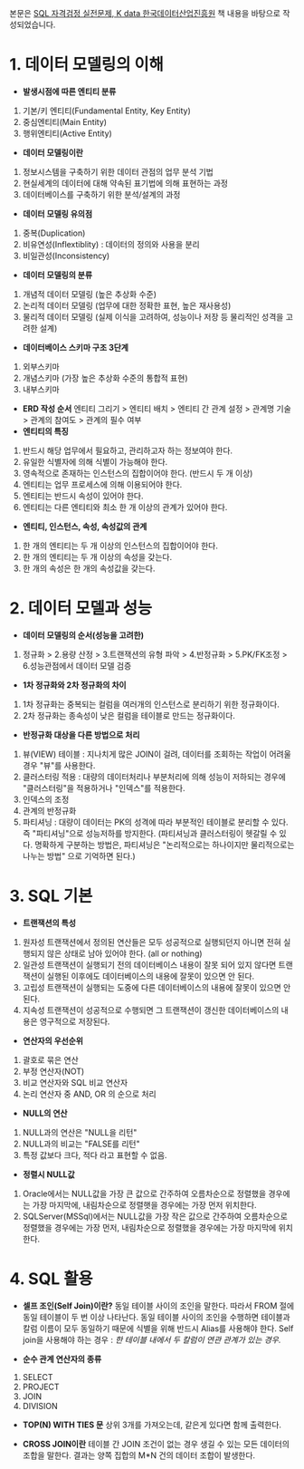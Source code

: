 본문은 [SQL 자격검정 실전문제, K data 한국데이터산업진흥원](http://www.kyobobook.co.kr/product/detailViewKor.laf?mallGb=KOR&ejkGb=KOR&barcode=9788988474846) 책 내용을 바탕으로 작성되었습니다.

# 1. 데이터 모델링의 이해

- <strong>발생시점에 따른 엔티티 분류</strong>

1. 기본/키 엔티티(Fundamental Entity, Key Entity)
2. 중심엔티티(Main Entity)
3. 행위엔티티(Active Entity)

- <strong>데이터 모델링이란</strong>

1. 정보시스템을 구축하기 위한 데이터 관점의 업무 분석 기법
2. 현실세계의 데이터에 대해 약속된 표기법에 의해 표현하는 과정
3. 데이터베이스를 구축하기 위한 분석/설계의 과정

- <strong>데이터 모델링 유의점</strong>

1. 중복(Duplication)
2. 비유연성(Inflextiblity) : 데이터의 정의와 사용을 분리
3. 비일관성(Inconsistency)

- <strong>데이터 모델링의 분류</strong>

1. 개념적 데이터 모델링 (높은 추상화 수준)
2. 논리적 데이터 모델링 (업무에 대한 정확한 표현, 높은 재사용성)
3. 물리적 데이터 모델링 (실제 이식을 고려하여, 성능이나 저장 등 물리적인 성격을 고려한 설계)

- <strong>데이터베이스 스키마 구조 3단계</strong>

1. 외부스키마
2. 개념스키마 (가장 높은 추상화 수준의 통합적 표현)
3. 내부스키마

- <strong>ERD 작성 순서</strong>
  엔티티 그리기 > 엔티티 배치 > 엔티티 간 관계 설정 > 관계명 기술 > 관계의 참여도 > 관계의 필수 여부
- <strong>엔티티의 특징</strong>

1. 반드시 해당 업무에서 필요하고, 관리하고자 하는 정보여야 한다.
2. 유일한 식별자에 의해 식별이 가능해야 한다.
3. 영속적으로 존재하는 인스턴스의 집합이어야 한다. (반드시 두 개 이상)
4. 엔티티는 업무 프로세스에 의해 이용되어야 한다.
5. 엔티티는 반드시 속성이 있어야 한다.
6. 엔티티는 다른 엔티티와 최소 한 개 이상의 관계가 있어야 한다.

- <strong>엔티티, 인스턴스, 속성, 속성값의 관계</strong>

1. 한 개의 엔티티는 두 개 이상의 인스턴스의 집합이어야 한다.
2. 한 개의 엔티티는 두 개 이상의 속성을 갖는다.
3. 한 개의 속성은 한 개의 속성값을 갖는다.

# 2. 데이터 모델과 성능

- <strong>데이터 모델링의 순서(성능을 고려한)</strong>

1. 정규화 > 2.용량 산정 > 3.트랜잭션의 유형 파악 > 4.반정규화 > 5.PK/FK조정 > 6.성능관점에서 데이터 모델 검증

- <strong>1차 정규화와 2차 정규화의 차이</strong>

1. 1차 정규화는 중복되는 컬럼을 여러개의 인스턴스로 분리하기 위한 정규화이다.
2. 2차 정규화는 종속성이 낮은 컬럼을 테이블로 만드는 정규화이다.

- <strong>반정규화 대상을 다른 방법으로 처리</strong>

1. 뷰(VIEW) 테이블 : 지나치게 많은 JOIN이 걸려, 데이터를 조회하는 작업이 어려울 경우 "뷰"를 사용한다.
2. 클러스터링 적용 : 대량의 데이터처리나 부분처리에 의해 성능이 저하되는 경우에 "클러스터링"을 적용하거나 "인덱스"를 적용한다.
3. 인덱스의 조정
4. 관계의 반정규화
5. 파티셔닝 : 대량이 데이터는 PK의 성격에 따라 부분적인 테이블로 분리할 수 있다. 즉 "파티셔닝"으로 성능저하를 방지한다.
   (파티셔닝과 클러스터링이 헷갈릴 수 있다. 명확하게 구분하는 방법은, 파티셔닝은 "논리적으로는 하나이지만 물리적으로는 나누는 방법" 으로 기억하면 된다.)

# 3. SQL 기본

- <strong>트랜잭션의 특성</strong>

1. 원자성
   트랜잭션에서 정의된 연산들은 모두 성공적으로 실행되던지 아니면 전혀 실행되지 않은 상태로 남아 있어야 한다. (all or nothing)
2. 일관성
   트랜잭션이 실행되기 전의 데이터베이스 내용이 잘못 되어 있지 않다면 트랜잭션이 실행된 이후에도 데이터베이스의 내용에 잘못이 있으면 안 된다.
3. 고립성
   트랜잭션이 실행되는 도중에 다른 데이터베이스의 내용에 잘못이 있으면 안 된다.
4. 지속성
   트랜잭션이 성공적으로 수행되면 그 트랜잭션이 갱신한 데이터베이스의 내용은 영구적으로 저장된다.

- <strong>연산자의 우선순위</strong>

1. 괄호로 묶은 연산
2. 부정 연산자(NOT)
3. 비교 연산자와 SQL 비교 연산자
4. 논리 연산자 중 AND, OR 의 순으로 처리

- <strong>NULL의 연산</strong>

1. NULL과의 연산은 "NULL을 리턴"
2. NULL과의 비교는 "FALSE를 리턴"
3. 특정 값보다 크다, 적다 라고 표현할 수 없음.

- <strong>정렬시 NULL값</strong>

1. Oracle에서는 NULL값을 가장 큰 값으로 간주하여 오름차순으로 정렬했을 경우에는 가장 마지막에, 내림차순으로 정렬햇을 경우에는 가장 먼저 위치한다.
2. SQLServer(MSSql)에서는 NULL값을 가장 작은 값으로 간주하여 오름차순으로 정렬했을 경우에는 가장 먼저, 내림차순으로 정렬했을 경우에는 가장 마지막에 위치한다.

# 4. SQL 활용

- <strong>셀프 조인(Self Join)이란?</strong>
  동일 테이블 사이의 조인을 말한다. 따라서 FROM 절에 동일 테이블이 두 번 이상 나타난다.
  동일 테이블 사이의 조인을 수행하면 테이블과 칼럼 이름이 모두 동일하기 때문에 식별을 위해 반드시 Alias를 사용해야 한다.
  Self join을 사용해야 하는 경우 : <em>한 테이블 내에서 두 칼럼이 연관 관계가 있는 경우.</em>

- <strong>순수 관계 연산자의 종류</strong>

1. SELECT
2. PROJECT
3. JOIN
4. DIVISION

- <strong>TOP(N) WITH TIES 문</strong>
  상위 3개를 가져오는데, 같은게 있다면 함께 출력한다.

- <strong>CROSS JOIN이란</strong>
  테이블 간 JOIN 조건이 없는 경우 생길 수 있는 모든 데이터의 조합을 말한다. 결과는 양쪽 집합의 M\*N 건의 데이터 조합이 발생한다.

